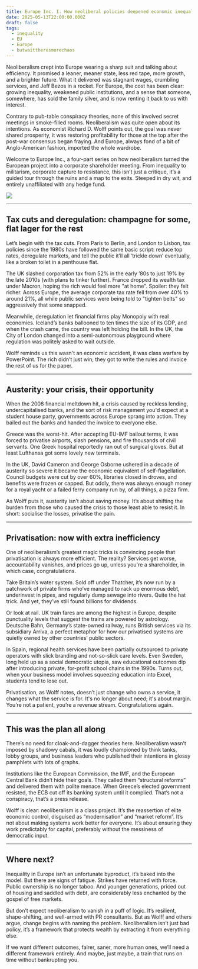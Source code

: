 ```yaml
---
title: Europe Inc. I. How neoliberal policies deepened economic inequality in Europe
date: 2025-05-13T22:00:00.000Z
draft: false
tags:
  - inequality
  - EU
  - Europe
  - butwaittheresmorechaos
---
```


Neoliberalism crept into Europe wearing a sharp suit and talking about efficiency. It promised a leaner, meaner state, less red tape, more growth, and a brighter future. What it delivered was stagnant wages, crumbling services, and Jeff Bezos in a rocket. For Europe, the cost has been clear: growing inequality, weakened public institutions, and a sense that someone, somewhere, has sold the family silver, and is now renting it back to us with interest.

Contrary to pub-table conspiracy theories, none of this involved secret meetings in smoke-filled rooms. Neoliberalism was quite open about its intentions. As economist Richard D. Wolff points out, the goal was never shared prosperity, it was restoring profitability for those at the top after the post-war consensus began fraying. And Europe, always fond of a bit of Anglo-American fashion, imported the whole wardrobe.

Welcome to Europe Inc., a four-part series on how neoliberalism turned the European project into a corporate shareholder meeting. From inequality to militarism, corporate capture to resistance, this isn’t just a critique, it’s a guided tour through the ruins and a map to the exits. Steeped in dry wit, and entirely unaffiliated with any hedge fund.

![](/images/boardroom.png#center)

***

## Tax cuts and deregulation: champagne for some, flat lager for the rest

Let’s begin with the tax cuts. From Paris to Berlin, and London to Lisbon, tax policies since the 1980s have followed the same basic script: reduce top rates, deregulate markets, and tell the public it’ll all ‘trickle down’ eventually, like a broken toilet in a penthouse flat.

The UK slashed corporation tax from 52% in the early ’80s to just 19% by the late 2010s (with plans to tinker further). France dropped its wealth tax under Macron, hoping the rich would feel more "at home". Spoiler: they felt richer. Across Europe, the average corporate tax rate fell from over 40% to around 21%, all while public services were being told to "tighten belts" so aggressively that some snapped.

Meanwhile, deregulation let financial firms play Monopoly with real economies. Iceland’s banks ballooned to ten times the size of its GDP, and when the crash came, the country was left holding the bill. In the UK, the City of London changed into a semi-autonomous playground where regulation was politely asked to wait outside.

Wolff reminds us this wasn't an economic accident, it was class warfare by PowerPoint. The rich didn’t just win; they got to write the rules and invoice the rest of us for the paper.

***

## Austerity: your crisis, their opportunity

When the 2008 financial meltdown hit, a crisis caused by reckless lending, undercapitalised banks, and the sort of risk management you'd expect at a student house party, governments across Europe sprang into action. They bailed out the banks and handed the invoice to everyone else.

Greece was the worst-hit. After accepting EU-IMF bailout terms, it was forced to privatise airports, slash pensions, and fire thousands of civil servants. One Greek hospital reportedly ran out of surgical gloves. But at least Lufthansa got some lovely new terminals.

In the UK, David Cameron and George Osborne ushered in a decade of austerity so severe it became the economic equivalent of self-flagellation. Council budgets were cut by over 60%, libraries closed in droves, and benefits were frozen or capped. But oddly, there was always enough money for a royal yacht or a failed ferry company run by, of all things, a pizza firm.

As Wolff puts it, austerity isn’t about saving money. It’s about shifting the burden from those who caused the crisis to those least able to resist it. In short: socialise the losses, privatise the pain.

***

## Privatisation: now with extra inefficiency

One of neoliberalism’s greatest magic tricks is convincing people that privatisation is always more efficient. The reality? Services get worse, accountability vanishes, and prices go up, unless you're a shareholder, in which case, congratulations.

Take Britain’s water system. Sold off under Thatcher, it’s now run by a patchwork of private firms who’ve managed to rack up enormous debt, underinvest in pipes, and regularly dump sewage into rivers. Quite the hat trick. And yet, they’ve still found billions for dividends.

Or look at rail. UK train fares are among the highest in Europe, despite punctuality levels that suggest the trains are powered by astrology. Deutsche Bahn, Germany’s state-owned railway, runs British services via its subsidiary Arriva, a perfect metaphor for how our privatised systems are quietly owned by other countries’ public sectors.

In Spain, regional health services have been partially outsourced to private operators with slick branding and not-so-slick care levels. Even Sweden, long held up as a social democratic utopia, saw educational outcomes dip after introducing private, for-profit school chains in the 1990s. Turns out, when your business model involves squeezing education into Excel, students tend to lose out.

Privatisation, as Wolff notes, doesn’t just change who owns a service, it changes what the service is for. It's no longer about need; it's about margin. You’re not a patient, you’re a revenue stream. Congratulations again.

***

## This was the plan all along

There’s no need for cloak-and-dagger theories here. Neoliberalism wasn’t imposed by shadowy cabals, it was loudly championed by think tanks, lobby groups, and business leaders who published their intentions in glossy pamphlets with lots of graphs.

Institutions like the European Commission, the IMF, and the European Central Bank didn’t hide their goals. They called them “structural reforms” and delivered them with polite menace. When Greece’s elected government resisted, the ECB cut off its banking system until it complied. That’s not a conspiracy, that’s a press release.

Wolff is clear: neoliberalism is a class project. It’s the reassertion of elite economic control, disguised as “modernisation” and “market reform”. It’s not about making systems work better for everyone. It’s about ensuring they work predictably for capital, preferably without the messiness of democratic input.

***

## Where next?

Inequality in Europe isn’t an unfortunate byproduct, it’s baked into the model. But there are signs of fatigue. Strikes have returned with force. Public ownership is no longer taboo. And younger generations, priced out of housing and saddled with debt, are considerably less enchanted by the gospel of free markets.

But don’t expect neoliberalism to vanish in a puff of logic. It’s resilient, shape-shifting, and well-armed with PR consultants. But as Wolff and others argue, change begins with naming the problem. Neoliberalism isn’t just bad policy, it’s a framework that protects wealth by extracting it from everything else.

If we want different outcomes, fairer, saner, more human ones, we’ll need a different framework entirely. And maybe, just maybe, a train that runs on time without bankrupting you.
